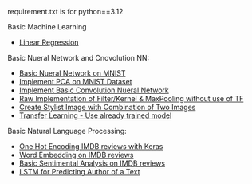 requirement.txt is for python==3.12

Basic Machine Learning
* [Linear Regression](https://github.com/MMK79/Practical_DL_FM/tree/main/00-01-Linear_Regression)

Basic Nueral Network and Cnovolution NN:
* [Basic Nueral Network on MNIST](https://github.com/MMK79/Practical_DL_FM/tree/main/01-00-Dense-NN-MNIST)
* [Implement PCA on MNIST Dataset](https://github.com/MMK79/Practical_DL_FM/tree/main/01-01-PCA-MNIST)
* [Implement Basic Convolution Nueral Network](https://github.com/MMK79/Practical_DL_FM/tree/main/01-02-Convolution-NN-MNIST)
* [Raw Implementation of Filter/Kernel & MaxPooling without use of TF](https://github.com/MMK79/Practical_DL_FM/tree/main/01-03-Convolution-Kernel-Technique)
* [Create Stylist Image with Combination of Two Images ](https://github.com/MMK79/Practical_DL_FM/tree/main/01-04-Style-Extraction)
* [Transfer Learning - Use already trained model](https://github.com/MMK79/Practical_DL_FM/tree/main/01-05-Transfer-Learning)

Basic Natural Language Processing:
* [One Hot Encoding IMDB reviews with Keras](https://github.com/MMK79/Practical_DL_FM/tree/main/02-00-IMDB-one-hot-encoding-Keras)
* [Word Embedding on IMDB reviews](https://github.com/MMK79/Practical_DL_FM/tree/main/02-01-Word-Embedding)
* [Basic Sentimental Analysis on IMDB reviews](https://github.com/MMK79/Practical_DL_FM/tree/main/02-02-Sentimental-Analysis)
* [LSTM for Predicting Author of a Text](https://github.com/MMK79/Practical_DL_FM/tree/main/02-03-LSTM-Predict-Author)
